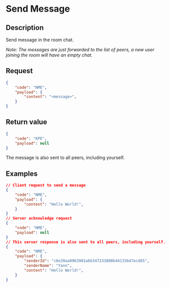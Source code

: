 # Send Message

## Description
Send message in the room chat.

*Note: The messages are just forwarded to the list of peers, a new user joining the room will have an empty chat.*

## Request

```json
{
	"code": "NME",
	"payload": {
		"content": "<message>",
	}
}
```

## Return value

```json
{
	"code": "KPE",
	"payload": null
}
```

The message is also sent to all peers, including yourself.

## Examples

```json
// Client request to send a message
{
	"code": "NME",
	"payload": {
		"content": "Hello World!",
	}
}
// Server acknowledge request
{
	"code": "NME",
	"payload": null
}
// This server response is also sent to all peers, including yourself.
{
	"code": "NME",
	"payload": {
		"senderId": "c6e39aa0963901a6b347233880b44133647ecd65",
		"senderName": "Yann",
		"content": "Hello World!",
	}
}
```

